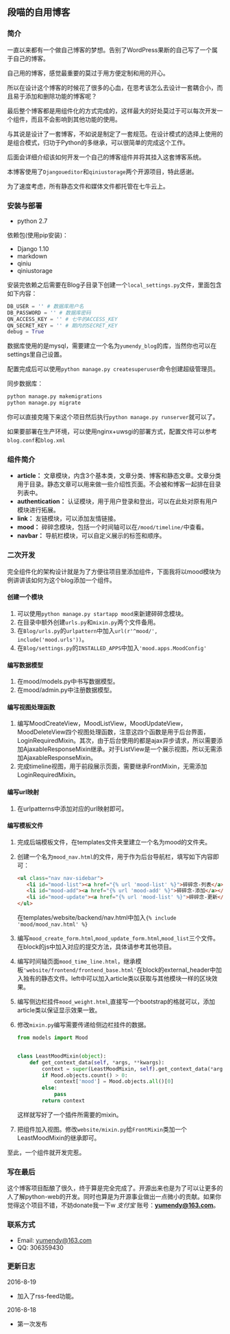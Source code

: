 ## 段喵的自用博客

### 简介

一直以来都有一个做自己博客的梦想。告别了WordPress果断的自己写了一个属于自己的博客。

自己用的博客，感觉最重要的莫过于用方便定制和用的开心。

所以在设计这个博客的时候花了很多的心血，在思考该怎么去设计一套耦合小，而且易于添加和删除功能的博客呢？

最后整个博客都是用组件化的方式完成的，这样最大的好处莫过于可以每次开发一个组件，而且不会影响到其他功能的使用。

与其说是设计了一套博客，不如说是制定了一套规范。在设计模式的选择上使用的是组合模式，归功于Python的多继承，可以很简单的完成这个工作。

后面会详细介绍该如何开发一个自己的博客组件并将其挂入这套博客系统。

本博客使用了`Djangoueditor`和`qiniustorage`两个开源项目，特此感谢。

为了速度考虑，所有静态文件和媒体文件都托管在七牛云上。

### 安装与部署

* python 2.7

依赖包(使用pip安装)：

* Django 1.10
* markdown
* qiniu
* qiniustorage

安装完依赖之后需要在Blog子目录下创建一个`local_settings.py`文件，里面包含如下内容：

```python
DB_USER = '' # 数据库用户名
DB_PASSWORD = '' # 数据库密码
QN_ACCESS_KEY = '' # 七牛的ACCESS_KEY
QN_SECRET_KEY = '' # 期内的SECRET_KEY
debug = True
```

数据库使用的是mysql，需要建立一个名为`yumendy_blog`的库，当然你也可以在settings里自己设置。

配置完成后可以使用`python manage.py createsuperuser`命令创建超级管理员。

同步数据库：

```bash
python manage.py makemigrations
python manage.py migrate
```

你可以直接克隆下来这个项目然后执行`python manage.py runserver`就可以了。

如果要部署在生产环境，可以使用nginx+uwsgi的部署方式，配置文件可以参考`blog.conf`和`blog.xml`

### 组件简介

* **article：** 文章模块，内含3个基本类，文章分类、博客和静态文章。文章分类用于目录。静态文章可以用来做一些介绍性页面。不会被和博客一起排在目录列表中。
* **authentication：** 认证模块，用于用户登录和登出，可以在此处对原有用户模块进行拓展。
* **link：** 友链模块，可以添加友情链接。
* **mood：** 碎碎念模块，包括一个时间轴可以在`/mood/timeline/`中查看。
* **navbar：** 导航栏模块，可以自定义展示的标签和顺序。

### 二次开发

完全组件化的架构设计就是为了方便往项目里添加组件，下面我将以mood模块为例讲讲该如何为这个blog添加一个组件。

#### 创建一个模块

1. 可以使用`python manage.py startapp mood`来新建碎碎念模块。
1. 在目录中额外创建`urls.py`和`mixin.py`两个文件备用。
1. 在`Blog/urls.py`的`urlpattern`中加入`url(r'^mood/', include('mood.urls'))`。
1. 在`Blog/settings.py`的`INSTALLED_APPS`中加入`'mood.apps.MoodConfig'`

#### 编写数据模型

1. 在mood/models.py中书写数据模型。
1. 在mood/admin.py中注册数据模型。

#### 编写视图处理函数

1. 编写MoodCreateView，MoodListView，MoodUpdateView，MoodDeleteView四个视图处理函数，注意这四个函数是用于后台界面，LoginRequiredMixin。其次，由于后台使用的都是ajax异步请求，所以需要添加AjaxableResponseMixin继承。对于ListView是一个展示视图，所以无需添加AjaxableResponseMixin。
1. 完成timeline视图，用于前段展示页面，需要继承FrontMixin，无需添加LoginRequiredMixin。

#### 编写url映射

1. 在urlpatterns中添加对应的url映射即可。

#### 编写模板文件

1. 完成后端模板文件，在templates文件夹里建立一个名为mood的文件夹。
1. 创建一个名为`mood_nav.html`的文件，用于作为后台导航栏，填写如下内容即可：

    ```html
    <ul class="nav nav-sidebar">
       <li id="mood-list"><a href="{% url 'mood-list' %}">碎碎念-列表</a></li>
       <li id="mood-add"><a href="{% url 'mood-add' %}">碎碎念-添加</a></li>
       <li id="mood-update"><a href="{% url 'mood-list' %}">碎碎念-更新</a></li>
    </ul>
    ```
    
    在templates/website/backend/nav.html中加入`{% include 'mood/mood_nav.html' %}`
1. 编写`mood_create_form.html`,`mood_update_form.html`,`mood_list`三个文件。在block的js中加入对应的提交方法，具体请参考其他项目。
1. 编写时间轴页面`mood_time_line.html`，继承模板`'website/frontend/frontend_base.html'`在block的external_header中加入独有的静态文件。left中可以加入article类以获取与其他模块一样的区块效果。
1. 编写侧边栏挂件`mood_weight.html`,直接写一个bootstrap的格就可以，添加article类以保证显示效果一致。
1. 修改`mixin.py`编写需要传递给侧边栏挂件的数据。

    ```python
    from models import Mood
    
    
    class LeastMoodMixin(object):
        def get_context_data(self, *args, **kwargs):
            context = super(LeastMoodMixin, self).get_context_data(*args, **kwargs)
            if Mood.objects.count() > 0:
                context['mood'] = Mood.objects.all()[0]
            else:
                pass
            return context
    ```
    
    这样就写好了一个插件所需要的mixin。
1. 把组件加入视图。修改`website/mixin.py`给`FrontMixin`类加一个LeastMoodMixin的继承即可。

至此，一个组件就开发完惹。

### 写在最后

这个博客项目酝酿了很久，终于算是完全完成了。开源出来也是为了可以让更多的人了解python-web的开发。同时也算是为开源事业做出一点微小的贡献。如果你觉得这个项目不错，不妨donate我一下w *支付宝* 账号：**yumendy@163.com**。

### 联系方式

* Email: yumendy@163.com
* QQ: 306359430

### 更新日志

2016-8-19

* 加入了rss-feed功能。

2016-8-18

* 第一次发布
